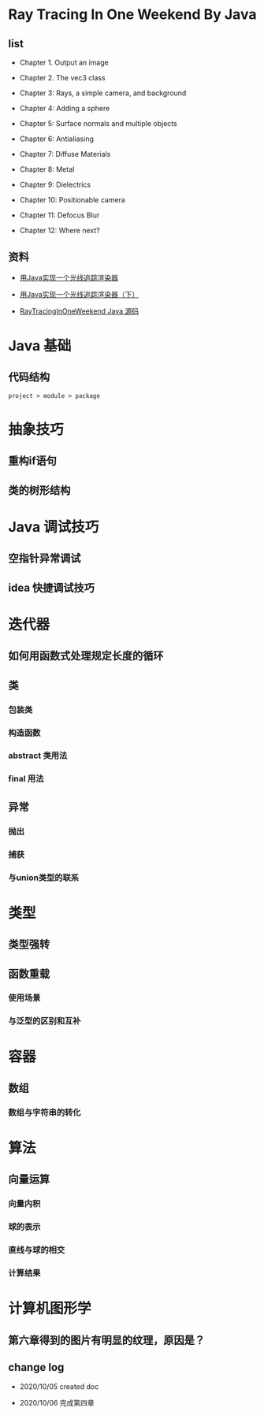 # Ray Tracing In One Weekend By Java

## list

- Chapter 1. Output an image

- Chapter 2. The vec3 class

- Chapter 3: Rays, a simple camera, and background

- Chapter 4: Adding a sphere 

- Chapter 5: Surface normals and multiple objects

- Chapter 6: Antialiasing

- Chapter 7: Diffuse Materials

- Chapter 8: Metal

- Chapter 9: Dielectrics

- Chapter 10: Positionable camera

- Chapter 11: Defocus Blur

- Chapter 12: Where next?


## 资料

- [用Java实现一个光线追踪渲染器](https://zhuanlan.zhihu.com/p/49943215)

- [用Java实现一个光线追踪渲染器（下）](https://zhuanlan.zhihu.com/p/50451925)

- [RayTracingInOneWeekend Java 源码](https://github.com/yhcheer/RayTracingInOneWeekend)


# Java 基础

## 代码结构

`project > module > package`

# 抽象技巧

## 重构if语句

## 类的树形结构

# Java 调试技巧

## 空指针异常调试

## idea 快捷调试技巧

# 迭代器

## 如何用函数式处理规定长度的循环

## 类

###  包装类

### 构造函数

### abstract 类用法

### final 用法

## 异常

### 抛出

### 捕获

### 与union类型的联系

# 类型

## 类型强转

## 函数重载

### 使用场景

### 与泛型的区别和互补

# 容器

## 数组

### 数组与字符串的转化

# 算法

## 向量运算

### 向量内积

### 球的表示

### 直线与球的相交

### 计算结果

# 计算机图形学

## 第六章得到的图片有明显的纹理，原因是？

## change log

- 2020/10/05 created doc

- 2020/10/06 完成第四章
 